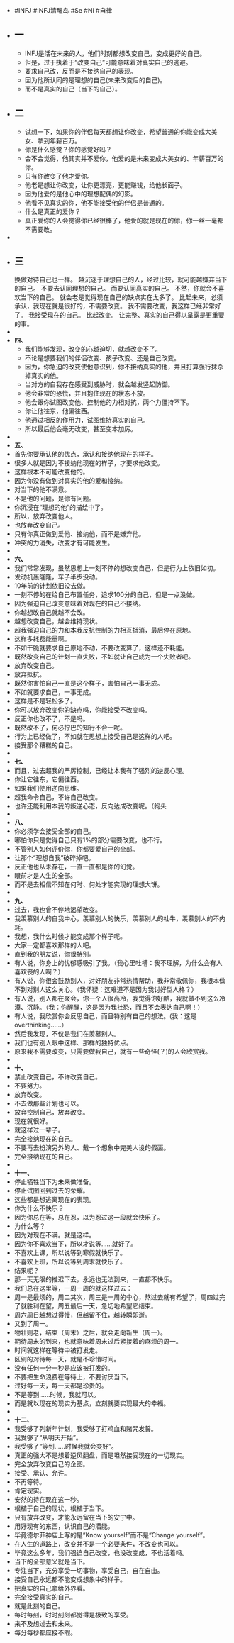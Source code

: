 - #INFJ #INFJ清醒岛 #Se #Ni #自律
- ## 一
	- INFJ是活在未来的人，他们时刻都想改变自己，变成更好的自己。
	- 但是，过于执着于“改变自己”可能意味着对真实自己的逃避。
	- 要求自己改，反而是不接纳自己的表现。
	- 因为他所认同的是理想的自己(未来改变后的自己)。
	- 而不是真实的自己（当下的自己）。
- ## 二
	- 试想一下，如果你的伴侣每天都想让你改变，希望普通的你能变成大美女、拿到年薪百万。
	- 你是什么感觉？你的感觉好吗？
	- 会不会觉得，他其实并不爱你，他爱的是未来变成大美女的、年薪百万的你。
	- 只有你改变了他才爱你。
	- 他老是想让你改变，让你更漂亮，更能赚钱，给他长面子。
	- 因为他爱的是他心中的理想配偶的幻影。
	- 他看不见真实的你，他不能接受他的伴侣是普通的。
	- 什么是真正的爱你？
	- 真正爱你的人会觉得你已经很棒了，他爱的就是现在的你，你一丝一毫都不需要改。
-
- ## 三
  换做对待自己也一样。
  越沉迷于理想自己的人，经过比较，就可能越嫌弃当下的自己。
  不要去认同理想的自己。
  而要认同真实的自己。
  不然，你就会不喜欢当下的自己。
  就会老是觉得现在自己的缺点实在太多了。
  比起未来，必须承认，我现在就是很好的，不需要改变。
  我不需要改变，我这样已经非常好了。
  我接受现在的自己。
  比起改变。
  让完整、真实的自己得以呈露是更重要的事。
-
- **四、**
	- 我们能够发现，改变的心越迫切，就越改变不了。
	- 不论是想要我们的伴侣改变、孩子改变、还是自己改变。
	- 因为，你急迫的改变使他意识到，你不接纳真实的他，并且打算强行抹杀掉真实的他。
	- 当对方的自我存在感受到威胁时，就会越发竖起防御。
	- 他会非常的恐慌，并且抱住现在的状态不放。
	- 他会跟你试图改变他、控制他的力相对抗，两个力僵持不下。
	- 你让他往东，他偏往西。
	- 他通过相反的作用力，试图维持真实的自己。
	- 所以最后他会毫无改变，甚至变本加厉。
-
- **五、**
- 首先你要承认他的优点，承认和接纳他现在的样子。
- 很多人就是因为不接纳他现在的样子，才要求他改变。
- 这样根本不可能改变他的。
- 因为你没有做到对真实的他的爱和接纳。
- 对当下的他不满意。
- 不是他的问题，是你有问题。
- 你沉浸在“理想的他”的描绘中了。
- 所以，放弃改变他人。
- 也放弃改变自己。
- 只有你真正做到爱他、接纳他，而不是嫌弃他。
- 冲突的力消失，改变才有可能发生。
-
- **六、**
- 我们常常发现，虽然思想上一刻不停的想改变自己，但是行为上依旧如初。
- 发动机轰隆隆，车子半步没动。
- 10年前的计划依旧没去做。
- 一刻不停的在给自己布置任务，追求100分的自己，但是一点没做。
- 因为强迫自己改变意味着对现在的自己不接纳。
- 你越想改自己就越不会改。
- 越想改变自己，越会维持现状。
- 超我强迫自己的力和本我反抗控制的力相互抵消，最后停在原地。
- 这样多耗费能量啊。
- 不如干脆就要求自己原地不动，不要改变算了，这样还不耗能。
- 既然改变自己的计划一直失败，不如就让自己成为一个失败者吧。
- 放弃改变自己。
- 放弃抵抗。
- 既然你害怕自己一直是这个样子，害怕自己一事无成。
- 不如就要求自己，一事无成。
- 这样是不是轻松多了。
- 你可以放弃改变你的缺点吗，你能接受不改变吗。
- 反正你也改不了，不是吗。
- 既然改不了，何必拧巴的知行不合一呢。
- 行为上已经做了，不如就在思想上接受自己是这样的人吧。
- 接受那个糟糕的自己。
-
- **七、**
- 而且，过去超我的严厉控制，已经让本我有了强烈的逆反心理。
- 你让它往东，它偏往西。
- 如果我们使用逆向思维。
- 超我命令自己，不许自己改变。
- 也许还能利用本我的叛逆心态，反向达成改变呢。（狗头
-
- **八、**
- 你必须学会接受全部的自己。
- 哪怕你只是觉得自己只有1%的部分需要改变，也不行。
- 不管别人如何评价你，你都要爱自己的全部。
- 让那个“理想自我”破碎掉吧。
- 反正他也从未存在，一直一直都是你的幻觉。
- 眼前才是人生的全部。
- 而不是去相信不知在何时、何处才能实现的理想大饼。
-
- **九、**
- 过去，我也曾不停地渴望改变。
- 我羡慕别人的自我中心，羡慕别人的快乐，羡慕别人的社牛，羡慕别人的不内耗。
- 我想，我什么时候才能变成那个样子呢。
- 大家一定都喜欢那样的人吧。
- 直到我的朋友说，你很特别。
- 有人说，你身上的忧郁感吸引了我。（我心里吐槽：我不理解，为什么会有人喜欢丧的人啊？）
- 有人说，你很会鼓励别人，对好朋友非常热情帮助，我非常敬佩你，我根本做不到对别人这么关心。（我怀疑：这难道不是因为我讨好型人格？）
- 有人说，别人都在聚会，你一个人很高冷，我觉得你好酷，我就做不到这么冷漠、沉静。（我：你醒醒，这是因为我社恐，而且不会表达自己啊！）
- 有人说，我欣赏你会反思自己，而且特别有自己的想法。(我：这是overthinking......）
- 然后我发现，不仅是我们在羡慕别人。
- 我们也有别人眼中这样、那样的独特优点。
- 原来我不需要改变，只需要做我自己，就有一些奇怪(？)的人会欣赏我。
-
- **十、**
- 禁止改变自己，不许改变自己。
- 不要努力。
- 放弃改变。
- 不去做那些计划也可以。
- 放弃控制自己，放弃改变。
- 现在就很好。
- 就这样过一辈子。
- 完全接纳现在的自己。
- 不要再去扮演另外的人、戴一个想象中完美人设的假面。
- 完全接纳现在的自己。
-
- **十一、**
- 停止牺牲当下为未来做准备。
- 停止试图回到过去的荣耀。
- 这些都是想逃离现在的表现。
- 你为什么不快乐？
- 因为你总在等，总在忍，以为忍过这一段就会快乐了。
- 为什么等？
- 因为对现在不满。就是这样。
- 因为你不喜欢当下，所以才说等……就好了。
- 不喜欢上课，所以说等到寒假就快乐了。
- 不喜欢上班，所以说等到周末就快乐了。
- 结果呢？
- 那一天无限的推迟下去，永远也无法到来，一直都不快乐。
- 我们总在这里等，一周一周的就这样过去：
- 周一是最烦的，周二其次，周三是一周的中心，熬过去就有希望了，周四过完了就胜利在望，周五最后一天，急切地希望它结束。
- 周六周日越想过得慢，但越留不住，越转瞬即逝。
- 又到了周一。
- 物壮则老，结束（周末）之后，就会走向新生（周一）。
- 期待周末的到来，也就意味着周末过后紧接着的麻烦的周一。
- 时间就这样在等待中被打发走。
- 区别的对待每一天，就是不珍惜时间。
- 没有任何一分一秒是应该被打发的。
- 不要把生命浪费在等待上，不要讨厌当下。
- 过好每一天，每一天都是珍贵的。
- 不是等到……时候，我就可以。
- 而是就以现在的现实为基点，立刻就要实现最大的幸福。
-
- **十二、**
- 我受够了列新年计划，我受够了打鸡血和赌咒发誓。
- 我受够了“从明天开始”。
- 我受够了“等到……时候我就会变好”。
- 真正的强大不是想着逆风翻盘，而是坦然接受现在的一切现实。
- 完全放弃改变自己的企图。
- 接受、承认、允许。
- 不再等待。
- 肯定现实。
- 安然的待在现在这一秒。
- 根植于自己的现状，根植于当下。
- 只有放弃改变，才能永远留在当下的安宁中。
- 用好现有的东西，认识自己的潜能。
- 毕竟德尔菲神庙上写的是“Know yourself”而不是“Change yourself”。
- 在人生的道路上，改变并不是一个必要条件，不改变也可以。
- 毕竟这么多年，我们强迫自己改变，也没改变成，不也活着吗。
- 当下的全部意义就是当下。
- 专注当下，充分享受一切事物，享受自己，自在自由。
- 接受自己永远都不能变成想象中的样子。
- 把真实的自己拿给外界看。
- 完全接受真实的自己。
- 就是此刻的自己。
- 每时每刻，时时刻刻都觉得是极致的享受。
- 来不及想过去和未来。
- 每分每秒都应接不暇。